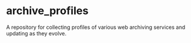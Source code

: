 archive_profiles
================

A repository for collecting profiles of various web archiving services and updating as they evolve.
